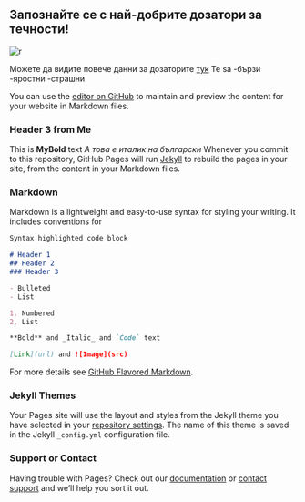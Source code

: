 ## Запознайте се с най-добрите дозатори за течности!
![r](http://ring-bg.com/images_new/devices/dt25r.jpg)

Можете да видите повече данни за дозаторите [тук](http://ring-bg.com/BG/devices_DT_bg.html)
Te sa
-бързи
-яростни
-страшни

You can use the [editor on GitHub](https://github.com/nikkolev/MyWeb/edit/master/index.md) to maintain and preview the content for your website in Markdown files.

### Header 3 from Me
This is **MyBold** text
_А това е италик на български_
Whenever you commit to this repository, GitHub Pages will run [Jekyll](https://jekyllrb.com/) to rebuild the pages in your site, from the content in your Markdown files.

### Markdown

Markdown is a lightweight and easy-to-use syntax for styling your writing. It includes conventions for

```markdown
Syntax highlighted code block

# Header 1
## Header 2
### Header 3

- Bulleted
- List

1. Numbered
2. List

**Bold** and _Italic_ and `Code` text

[Link](url) and ![Image](src)
```

For more details see [GitHub Flavored Markdown](https://guides.github.com/features/mastering-markdown/).

### Jekyll Themes

Your Pages site will use the layout and styles from the Jekyll theme you have selected in your [repository settings](https://github.com/nikkolev/MyWeb/settings). The name of this theme is saved in the Jekyll `_config.yml` configuration file.

### Support or Contact

Having trouble with Pages? Check out our [documentation](https://help.github.com/categories/github-pages-basics/) or [contact support](https://github.com/contact) and we’ll help you sort it out.

